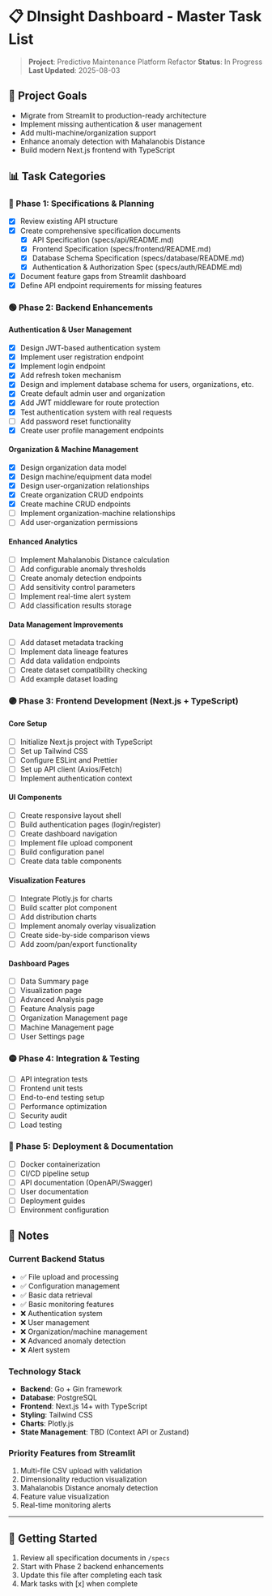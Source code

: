 # 📋 DInsight Dashboard - Master Task List

> **Project**: Predictive Maintenance Platform Refactor
> **Status**: In Progress
> **Last Updated**: 2025-08-03

## 🎯 Project Goals
- Migrate from Streamlit to production-ready architecture
- Implement missing authentication & user management
- Add multi-machine/organization support
- Enhance anomaly detection with Mahalanobis Distance
- Build modern Next.js frontend with TypeScript

## 📊 Task Categories

### 🔵 Phase 1: Specifications & Planning
- [x] Review existing API structure
- [x] Create comprehensive specification documents
  - [x] API Specification (specs/api/README.md)
  - [x] Frontend Specification (specs/frontend/README.md)
  - [x] Database Schema Specification (specs/database/README.md)
  - [x] Authentication & Authorization Spec (specs/auth/README.md)
- [x] Document feature gaps from Streamlit dashboard
- [x] Define API endpoint requirements for missing features

### 🟢 Phase 2: Backend Enhancements
#### Authentication & User Management
- [x] Design JWT-based authentication system
- [x] Implement user registration endpoint
- [x] Implement login endpoint
- [x] Add refresh token mechanism
- [x] Design and implement database schema for users, organizations, etc.
- [x] Create default admin user and organization
- [x] Add JWT middleware for route protection
- [x] Test authentication system with real requests
- [ ] Add password reset functionality
- [x] Create user profile management endpoints

#### Organization & Machine Management
- [x] Design organization data model
- [x] Design machine/equipment data model  
- [x] Design user-organization relationships
- [x] Create organization CRUD endpoints
- [x] Create machine CRUD endpoints
- [ ] Implement organization-machine relationships
- [ ] Add user-organization permissions

#### Enhanced Analytics
- [ ] Implement Mahalanobis Distance calculation
- [ ] Add configurable anomaly thresholds
- [ ] Create anomaly detection endpoints
- [ ] Add sensitivity control parameters
- [ ] Implement real-time alert system
- [ ] Add classification results storage

#### Data Management Improvements
- [ ] Add dataset metadata tracking
- [ ] Implement data lineage features
- [ ] Add data validation endpoints
- [ ] Create dataset compatibility checking
- [ ] Add example dataset loading

### 🟣 Phase 3: Frontend Development (Next.js + TypeScript)
#### Core Setup
- [ ] Initialize Next.js project with TypeScript
- [ ] Set up Tailwind CSS
- [ ] Configure ESLint and Prettier
- [ ] Set up API client (Axios/Fetch)
- [ ] Implement authentication context

#### UI Components
- [ ] Create responsive layout shell
- [ ] Build authentication pages (login/register)
- [ ] Create dashboard navigation
- [ ] Implement file upload component
- [ ] Build configuration panel
- [ ] Create data table components

#### Visualization Features
- [ ] Integrate Plotly.js for charts
- [ ] Build scatter plot component
- [ ] Add distribution charts
- [ ] Implement anomaly overlay visualization
- [ ] Create side-by-side comparison views
- [ ] Add zoom/pan/export functionality

#### Dashboard Pages
- [ ] Data Summary page
- [ ] Visualization page
- [ ] Advanced Analysis page
- [ ] Feature Analysis page
- [ ] Organization Management page
- [ ] Machine Management page
- [ ] User Settings page

### 🟡 Phase 4: Integration & Testing
- [ ] API integration tests
- [ ] Frontend unit tests
- [ ] End-to-end testing setup
- [ ] Performance optimization
- [ ] Security audit
- [ ] Load testing

### 🔴 Phase 5: Deployment & Documentation
- [ ] Docker containerization
- [ ] CI/CD pipeline setup
- [ ] API documentation (OpenAPI/Swagger)
- [ ] User documentation
- [ ] Deployment guides
- [ ] Environment configuration

## 📝 Notes

### Current Backend Status
- ✅ File upload and processing
- ✅ Configuration management
- ✅ Basic data retrieval
- ✅ Basic monitoring features
- ❌ Authentication system
- ❌ User management
- ❌ Organization/machine management
- ❌ Advanced anomaly detection
- ❌ Alert system

### Technology Stack
- **Backend**: Go + Gin framework
- **Database**: PostgreSQL
- **Frontend**: Next.js 14+ with TypeScript
- **Styling**: Tailwind CSS
- **Charts**: Plotly.js
- **State Management**: TBD (Context API or Zustand)

### Priority Features from Streamlit
1. Multi-file CSV upload with validation
2. Dimensionality reduction visualization
3. Mahalanobis Distance anomaly detection
4. Feature value visualization
5. Real-time monitoring alerts

---

## 🚀 Getting Started
1. Review all specification documents in `/specs`
2. Start with Phase 2 backend enhancements
3. Update this file after completing each task
4. Mark tasks with [x] when complete